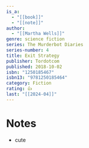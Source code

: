 ```yaml
---
is_a:
  - "[[book]]"
  - "[[note]]"
author:
  - "[[Martha Wells]]"
genre: science fiction
series: The Murderbot Diaries
series-number: 4
title: Exit Strategy
publisher: Tordotcom
published: 2018-10-02
isbn: "1250185467"
isbn13: "9781250185464"
category: Fiction
rating: 👍
last: "[[2024-04]]"
---
```

# Notes
- cute
